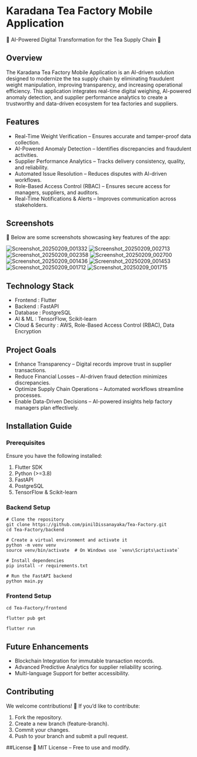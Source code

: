 # Karadana Tea Factory Mobile Application

🚀 AI-Powered Digital Transformation for the Tea Supply Chain 🌱

## Overview
The Karadana Tea Factory Mobile Application is an AI-driven solution designed to modernize the tea supply chain by eliminating fraudulent weight manipulation, improving transparency, and increasing operational efficiency. This application integrates real-time digital weighing, AI-powered anomaly detection, and supplier performance analytics to create a trustworthy and data-driven ecosystem for tea factories and suppliers.

## Features
- Real-Time Weight Verification – Ensures accurate and tamper-proof data collection.
- AI-Powered Anomaly Detection – Identifies discrepancies and fraudulent activities.
- Supplier Performance Analytics – Tracks delivery consistency, quality, and reliability.
- Automated Issue Resolution – Reduces disputes with AI-driven workflows.
- Role-Based Access Control (RBAC) – Ensures secure access for managers, suppliers, and auditors.
- Real-Time Notifications & Alerts – Improves communication across stakeholders.

## Screenshots
📸 Below are some screenshots showcasing key features of the app:

![Screenshot_20250209_001332](https://github.com/user-attachments/assets/83f64a0e-0fca-4c7f-bd3e-14ff1ebc9ecb)
![Screenshot_20250209_002713](https://github.com/user-attachments/assets/dbc429fb-bc50-455f-a8af-f3c602e7e280)
![Screenshot_20250209_002358](https://github.com/user-attachments/assets/9bc6099a-b54d-40fb-a520-87a9e17bbd79)
![Screenshot_20250209_002700](https://github.com/user-attachments/assets/28de384b-3122-4430-b902-c71530f7c968)
![Screenshot_20250209_001436](https://github.com/user-attachments/assets/466b0b4d-b077-48fa-8a4f-0dcf90dfadff)
![Screenshot_20250209_001453](https://github.com/user-attachments/assets/d4c41d72-ef4b-45bf-bd99-ab7089e54018)
![Screenshot_20250209_001712](https://github.com/user-attachments/assets/4ddcf265-471e-420c-a60b-c51cf12a552f)
![Screenshot_20250209_001715](https://github.com/user-attachments/assets/47b9cb6c-8685-436a-ae93-73e2d9604f3c)

## Technology Stack
- Frontend :	Flutter
- Backend :	FastAPI
- Database :	PostgreSQL
- AI & ML : TensorFlow, Scikit-learn
- Cloud & Security : AWS, Role-Based Access Control (RBAC), Data Encryption

## Project Goals
- Enhance Transparency – Digital records improve trust in supplier transactions.
- Reduce Financial Losses – AI-driven fraud detection minimizes discrepancies.
- Optimize Supply Chain Operations – Automated workflows streamline processes.
- Enable Data-Driven Decisions – AI-powered insights help factory managers plan effectively.

## Installation Guide

### Prerequisites

Ensure you have the following installed:

1. Flutter SDK
2. Python (>=3.8)
3. FastAPI
4. PostgreSQL
5. TensorFlow & Scikit-learn

### Backend Setup
```
# Clone the repository
git clone https://github.com/pinilDissanayaka/Tea-Factory.git
cd Tea-Factory/backend  

# Create a virtual environment and activate it
python -m venv venv  
source venv/bin/activate  # On Windows use `venv\Scripts\activate`

# Install dependencies
pip install -r requirements.txt  

# Run the FastAPI backend
python main.py
```

### Frontend Setup
```
cd Tea-Factory/frontend

flutter pub get

flutter run
```

## Future Enhancements
- Blockchain Integration for immutable transaction records.
- Advanced Predictive Analytics for supplier reliability scoring.
- Multi-language Support for better accessibility.

## Contributing

We welcome contributions! 🚀 If you’d like to contribute:
1. Fork the repository.
2. Create a new branch (feature-branch).
3. Commit your changes.
4. Push to your branch and submit a pull request.

##License
📜 MIT License – Free to use and modify.

